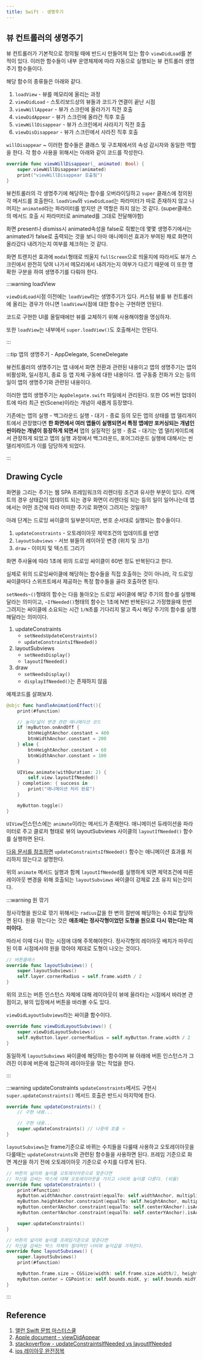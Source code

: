 ```yaml
---
title: Swift - 생명주기
---
```


## 뷰 컨트롤러의 생명주기

뷰 컨트롤러가 기본적으로 정의될 때에 반드시 만들어져 있는 함수 `viewDidLoad`를 본 적이 있다. 이러한 함수들이 내부 운영체제에 따라 자동으로 실행되는 뷰 컨트롤러 생명주기 함수들이다.

해당 함수의 종류들은 아래와 같다.

1. `loadView` - 뷰를 메모리에 올리는 과정
2. `viewDidLoad` - 스토리보드상의 뷰들과 코드가 연결이 끝난 시점
3. `viewWillAppear` - 뷰가 스크린에 올라가기 직전 호출
4. `viewDidAppear` - 뷰가 스크린에 올라간 직후 호출
5. `viewWillDisappear` - 뷰가 스크린에서 사라지기 직전 호출
6. `viewDisDisappear` - 뷰가 스크린에서 사라진 직후 호출

`willDisappear` ~ 이러한 함수들은 클래스 및 구조체에서의 속성 감시자와 동일한 역할을 한다. 각 함수 사용을 위해서는 아래와 같이 코드를 작성한다.

```swift
override func viewWillDisappear(_ animated: Bool) {
    super.viewWillDisappear(animated)
    print("viewWillDisappear 호출됨")
}
```

뷰컨트롤러의 각 생명주기에 해당하는 함수를 오버라이딩하고 `super` 클래스에 정의된 각 메서드를 호출한다. `loadView`와 `viewDidLoad`는 파라미터가 따로 존재하지 않고 나머지는 `animated`라는 파라미터를 받지만 큰 역할은 하지 않는 것 같다. (super클래스의 메서드 호출 시 파라미터로 animated를 그대로 전달해야함)

화면 present나 dismiss시 animated속성을 false로 줘봤는데 몇몇 생명주기에서는 animated가 false로 출력되는 것을 보니 아마 애니메이션 효과가 부여된 채로 화면이 올라갔다 내려가는지 여부를 체크하는 것 같다.

화면 트랜지션 효과에 `modal`형태로 띄울지 `fullScreen`으로 띄울지에 따라서도 뷰가 스크린에서 완전히 닦여 나가서 메모리에서 내려가는지 여부가 다르기 때문에 이 또한 명확한 구분을 하여 생명주기를 다뤄야 한다.

:::warning loadView

`viewDidLoad`시점 이전에는 `loadView`라는 생명주기가 있다. 커스텀 뷰를 뷰 컨트롤러에 올리는 경우가 아니면 `loadView`시점에 대한 함수는 구현하면 안된다.

코드로 구현한 UI를 올릴때에만 뷰를 교체하기 위해 사용해야함을 명심하자.

또한 `loadView`는 내부에서 `super.loadView()`도 호출해서는 안된다.

:::

:::tip 앱의 생명주기 - AppDelegate, SceneDelegate

뷰컨트롤러의 생명주기는 앱 내에서 화면 전환과 관련된 내용이고 앱의 생명주기는 앱의 비활성화, 일시정지, 종료 등 앱 자체 구동에 대한 내용이다. 앱 구동중 전화가 오는 등의 일이 앱의 생명주기와 관련된 내용이다.

이러한 앱의 생명주기는 `AppDelegate.swift` 파일에서 관리된다. 또한 OS 버전 업데이트에 따라 최근 씬(Scene)이라는 개념이 새롭게 등장했다.

기존에는 앱의 실행 - 백그라운드 실행 - 대기 - 종료 등의 모든 앱의 상태를 앱 델리게이트에서 관장했다면 **한 화면에서 여러 앱들이 실행되면서 특정 앱에만 포커싱되는 개념인 씬이라는 개념이 등장하게 되면서** 앱의 실질적인 실행 - 종료 - 대기는 앱 델리게이트에서 관장하게 되었고 앱의 실행 과정에서 백그라운드, 포어그라운드 실행에 대해서는 씬 델리게이트가 이를 담당하게 되었다.

:::

## Drawing Cycle

화면을 그리는 주기는 웹 SPA 프레임워크의 리렌더링 조건과 유사한 부분이 있다. 리액트의 경우 상태값이 업데이트 되는 경우 화면이 리렌더링 되는 등의 일이 일어나는데 앱에서는 어떤 조건에 따라 어떠한 주기로 화면이 그려지는 것일까?

아래 단계는 드로잉 싸이클의 일부분이지만, 번호 순서대로 실행되는 함수들이다.

1. `updateConstraints` - 오토레이아웃 제약조건의 업데이트를 반영
2. `layoutSubviews` - 서브 뷰들의 레이아웃 변경 (위치 및 크기)
3. `draw` - 이미지 및 텍스트 그리기

화면 주사율에 따라 1초에 위의 드로잉 싸이클이 60번 정도 반복된다고 한다.

실제로 위의 드로잉싸이클에 해당하는 함수들을 직접 호출하는 것이 아니라, 각 드로잉싸이클마다 스위프트에서 제공하는 특정 함수들을 골라 호출하면 된다.

`setNeeds~()`형태의 함수는 다음 돌아오는 드로잉 싸이클에 해당 주기의 함수를 실행해달라는 의미이고, `~IfNeeded()`형태의 함수는 1초에 N번 반복된다고 가정했을때 한번 그려지는 싸이클에 소요되는 시간 `1/N`초를 기다리지 말고 즉시 해당 주기의 함수를 실행해달라는 의미이다.

1. updateConstraints
    - `setNeedsUpdateConstraints()`
    - `updateConstraintsIfNeeded()`
2. layoutSubviews
    - `setNeedsDisplay()`
    - `layoutIfNeeded()`
3. draw
    - `setNeedsDisplay()`
    - `displayIfNeeded()`는 존재하지 않음

예제코드를 살펴보자.

```swift
@objc func handleAnimationEffect(){
    print(#function)

    // 높이/넓이 변경 관련 애니메이션 코드
    if !myButton.onAndOff {
        btnHeightAnchor.constant = 400
        btnWidthAnchor.constant = 200
    } else {
        btnHeightAnchor.constant = 60
        btnWidthAnchor.constant = 100
    }

    UIView.animate(withDuration: 2) {
        self.view.layoutIfNeeded()
    } completion: { success in
        print("애니메이션 처리 완료")
    }

    myButton.toggle()
}
```

`UIView`인스턴스에는 `animate`이라는 메서드가 존재한다. 애니메이션 듀레이션을 파라미터로 주고 클로저 형태로 뷰의 layoutSubviews 사이클의 `layoutIfNeeded()` 함수를 실행하면 된다.

[다음 문서를 참조하면](https://stackoverflow.com/questions/20609206/setneedslayout-vs-setneedsupdateconstraints-and-layoutifneeded-vs-updateconstra) `updateConstraintsIfNeeded()` 함수는 애니메이션 효과를 처리하지 않는다고 설명한다.

위의 `animate` 메서드 실행과 함께 `layoutIfNeeded`를 실행하게 되면 제약조건에 따른 레이아웃 변경을 위해 호출되는 `layoutSubviews` 싸이클이 강제로 2초 유지 되는것이다.

:::warning 원 깎기

정사각형을 원으로 깎기 위해서는 `radius`값을 한 변의 절반에 해당하는 수치로 할당하면 된다. 원을 깎는다는 것은 **애초에는 정사각형이었던 도형을 원으로 다시 깎는다는 의미이다.**

따라서 이때 다시 깎는 시점에 대해 주목해야한다. 정사각형의 레이아웃 배치가 마무리된 이후 시점에서야 원을 깎아야 제대로 도형이 나오는 것이다.

```swift
// 버튼클래스
override func layoutSubviews() {
    super.layoutSubviews()
    self.layer.cornerRadius = self.frame.width / 2
}
```

위의 코드는 버튼 인스턴스 자체에 대해 레이아웃이 뷰에 올라타는 시점에서 바라본 관점이고, 뷰의 입장에서 버튼을 바라볼 수도 있다.

`viewDidLayoutSubviews`라는 싸이클 함수이다.

```swift
override func viewDidLayoutSubviews() {
    super.viewDidLayoutSubviews()
    self.myButton.layer.cornerRadius = self.myButton.frame.width / 2
}
```

동일하게 `layoutSubviews` 싸이클에 해당하는 함수이며 뷰 아래에 버튼 인스턴스가 그려진 이후에 버튼에 접근하여 레이아웃을 깎는 작업을 한다.

:::

:::warning updateConstraints
`updateConstraints`메서드 구현시 `super.updateConstraints()` 메서드 호출은 반드시 마지막에 한다.

```swift
override func updateConstraints() {
    // 구현 내용...

    // 구현 내용...
    super.updateConstraints() // 나중에 호출 ⭐️
}
```

`layoutSubviews`는 frame기준으로 바뀌는 수치들을 다룰때 사용하고 오토레이아웃을 다룰때는 `updateConstraints`와 관련된 함수들을 사용하면 된다. 프레임 기준으로 화면 계산을 하기 전에 오토레이아웃 기준으로 수치를 다루게 된다.

```swift
// 버튼의 넓이와 높이를 오토레이아웃으로 맞춘다면
// 자신을 감싸는 박스에 대해 오토레이아웃을 가지고 너비와 높이를 다룬다. (비율)
override func updateConstraints() {
    print(#function)
    myButton.widthAnchor.constraint(equalTo: self.widthAnchor, multiplier: 0.5).isActive = true
    myButton.heightAnchor.constraint(equalTo: self.heightAnchor, multiplier: 0.5).isActive = true
    myButton.centerXAnchor.constraint(equalTo: self.centerXAnchor).isActive = true
    myButton.centerYAnchor.constraint(equalTo: self.centerYAnchor).isActive = true

    super.updateConstraints()
}

// 버튼의 넓이와 높이를 프레임기준으로 맞춘다면
// 자신을 감싸는 박스 자체의 절대적인 너비와 높이값을 가져온다.
override func layoutSubviews() {
    super.layoutSubviews()
    print(#function)

    myButton.frame.size = CGSize(width: self.frame.size.width/2, height: self.frame.size.height/2)
    myButton.center = CGPoint(x: self.bounds.midX, y: self.bounds.midY)
}
```

:::

## Reference

1. [앨런 Swift 문법 마스터스쿨](https://www.inflearn.com/course/%EC%8A%A4%EC%9C%84%ED%94%84%ED%8A%B8-%EB%AC%B8%EB%B2%95-%EB%A7%88%EC%8A%A4%ED%84%B0-%EC%8A%A4%EC%BF%A8-%EC%95%B1%EB%A7%8C%EB%93%A4%EA%B8%B0/dashboard)
2. [Apple document - viewDidAppear](https://developer.apple.com/documentation/uikit/uiviewcontroller/1621423-viewdidappear)
3. [stackoverflow - updateConstraintsIfNeeded vs layoutIfNeeded](https://stackoverflow.com/questions/20609206/setneedslayout-vs-setneedsupdateconstraints-and-layoutifneeded-vs-updateconstra)
4. [ios 레이아웃 완전정복](https://itpeace.tistory.com/44)
